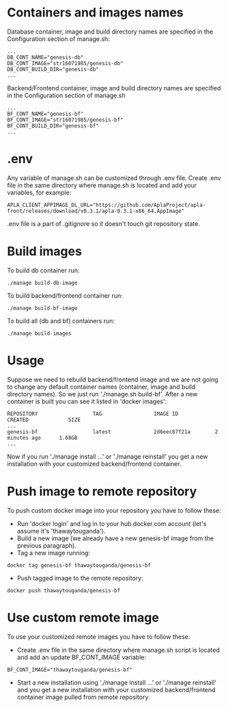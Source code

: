 Containers and images names
===========================

Database container, image and build directory names are specified in the Configuration section of manage.sh:

```shell
...
DB_CONT_NAME="genesis-db"
DB_CONT_IMAGE="str16071985/genesis-db"
DB_CONT_BUILD_DIR="genesis-db"
...

```

Backend/Frontend container, image and build directory names are specified in the Configuration section of manage.sh

```shell
...
BF_CONT_NAME="genesis-bf"
BF_CONT_IMAGE="str16071985/genesis-bf"
BF_CONT_BUILD_DIR="genesis-bf"
...

```

.env
====

Any variable of manage.sh can be customized through .env file.
Create .env file in the same directory where manage.sh is located and add your variables, for example:

```shell
APLA_CLIENT_APPIMAGE_DL_URL="https://github.com/AplaProject/apla-front/releases/download/v0.3.1/apla-0.3.1-x86_64.AppImage"
```

.env file is a part of .gitignore so it doesn't touch git repository state.

Build images
============

To build db container run: 

```shell
./manage build-db-image
```

To build backend/frontend container run: 

```shell
./manage build-bf-image
```

To build all (db and bf) containers run: 

```shell
./manage build-images
```

Usage
=====

Suppose we need to rebuild backend/frontend image and we are not going to change any default container names (container, image and build directory names).
So we just run './manage.sh build-bf'.
After a new container is built you can see it listed in 'docker images':

```shell
REPOSITORY                  TAG                 IMAGE ID            CREATED             SIZE
...
genesis-bf                  latest              2d6eec87f21a        2 minutes ago      1.68GB
...
```

Now if you run './manage install ...' or './manage reinstall' you get a new installation with your customized backend/frontend container.

Push image to remote repository
===============================

To push custom docker image into your repository you have to follow these:

* Run 'docker login' and log in to your hub.docker.com account (let's assume it's 'thawaytouganda').
* Build a new image (we already have a new genesis-bf image from the previous paragraph).
* Tag a new image running:

```shell
docker tag genesis-bf thawaytouganda/genesis-bf
```

* Push tagged image to the remote repository:

```shell
docker push thawaytouganda/genesis-bf
```

Use custom remote image
=======================

To use your customized remote images you have to follow these:

* Create .env file in the same directory where manage.sh script is located and add an update BF_CONT_IMAGE variable:

```shell
BF_CONT_IMAGE="thawaytouganda/genesis-bf"
```
* Start a new installation using './manage install ...' or './manage reinstall' and you get a new installation with your customized backend/frontend container image pulled from remote repository.
